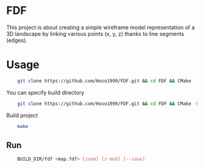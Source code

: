 # FDF
This project is about creating a simple wireframe model representation of a 3D landscape by linking various points (x, y, z) thanks to line segments (edges).
# Usage
```bash
    git clone https://github.com/Hoso1999/FDF.git && cd FDF && CMake
```
You can specify build directory
```bash
    git clone https://github.com/Hoso1999/FDF.git && cd FDF && CMake -B BUILD_DIR
```
Build project
```bash
    make
```
## Run
```bash
    BUILD_DIR/fdf <map.fdf> [zoom] [z-mod] [--save]
```
